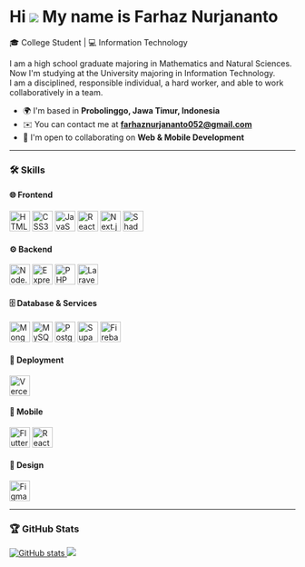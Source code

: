 Hi ![](https://user-images.githubusercontent.com/18350557/176309783-0785949b-9127-417c-8b55-ab5a4333674e.gif) My name is Farhaz Nurjananto
=========================================================================================================================================

🎓 College Student | 💻 Information Technology

I am a high school graduate majoring in Mathematics and Natural Sciences. Now I'm studying at the University majoring in Information Technology.  
I am a disciplined, responsible individual, a hard worker, and able to work collaboratively in a team.

* 🌍  I'm based in **Probolinggo, Jawa Timur, Indonesia**
* ✉️  You can contact me at **[farhaznurjananto052@gmail.com](mailto:farhaznurjananto052@gmail.com)**
* 🤝  I'm open to collaborating on **Web & Mobile Development**

---

### 🛠 Skills

#### 🌐 Frontend
<p align="left">
<a href="https://developer.mozilla.org/en-US/docs/Glossary/HTML5"><img src="https://raw.githubusercontent.com/danielcranney/readme-generator/main/public/icons/skills/html5-colored.svg" width="36" height="36" alt="HTML5"/></a>
<a href="https://www.w3.org/TR/CSS/#css"><img src="https://raw.githubusercontent.com/danielcranney/readme-generator/main/public/icons/skills/css3-colored.svg" width="36" height="36" alt="CSS3"/></a>
<a href="https://developer.mozilla.org/en-US/docs/Web/JavaScript"><img src="https://raw.githubusercontent.com/danielcranney/readme-generator/main/public/icons/skills/javascript-colored.svg" width="36" height="36" alt="JavaScript"/></a>
<a href="https://react.dev/"><img src="https://raw.githubusercontent.com/danielcranney/readme-generator/main/public/icons/skills/react-colored.svg" width="36" height="36" alt="React"/></a>
<a href="https://nextjs.org/"><img src="https://raw.githubusercontent.com/danielcranney/readme-generator/main/public/icons/skills/nextjs-colored.svg" width="36" height="36" alt="Next.js"/></a>
<a href="https://ui.shadcn.com/"><img src="https://avatars.githubusercontent.com/u/139895814?s=200&v=4" width="36" height="36" alt="Shadcn UI"/></a>
</p>

#### ⚙️ Backend
<p align="left">
<a href="https://nodejs.org/"><img src="https://raw.githubusercontent.com/danielcranney/readme-generator/main/public/icons/skills/nodejs-colored.svg" width="36" height="36" alt="Node.js"/></a>
<a href="https://expressjs.com/"><img src="https://raw.githubusercontent.com/danielcranney/readme-generator/main/public/icons/skills/express-colored.svg" width="36" height="36" alt="Express"/></a>
<a href="https://www.php.net/"><img src="https://raw.githubusercontent.com/danielcranney/readme-generator/main/public/icons/skills/php-colored.svg" width="36" height="36" alt="PHP"/></a>
<a href="https://laravel.com/"><img src="https://raw.githubusercontent.com/danielcranney/readme-generator/main/public/icons/skills/laravel-colored.svg" width="36" height="36" alt="Laravel"/></a>
</p>

#### 🗄 Database & Services
<p align="left">
<a href="https://www.mongodb.com/"><img src="https://raw.githubusercontent.com/danielcranney/readme-generator/main/public/icons/skills/mongodb-colored.svg" width="36" height="36" alt="MongoDB"/></a>
<a href="https://www.mysql.com/"><img src="https://raw.githubusercontent.com/danielcranney/readme-generator/main/public/icons/skills/mysql-colored.svg" width="36" height="36" alt="MySQL"/></a>
<a href="https://www.postgresql.org/"><img src="https://raw.githubusercontent.com/danielcranney/readme-generator/main/public/icons/skills/postgresql-colored.svg" width="36" height="36" alt="PostgreSQL"/></a>
<a href="https://supabase.com/"><img src="https://raw.githubusercontent.com/danielcranney/readme-generator/main/public/icons/skills/supabase-colored.svg" width="36" height="36" alt="Supabase"/></a>
<a href="https://firebase.google.com/"><img src="https://raw.githubusercontent.com/danielcranney/readme-generator/main/public/icons/skills/firebase-colored.svg" width="36" height="36" alt="Firebase"/></a>
</p>

#### 🚀 Deployment
<p align="left">
<a href="https://vercel.com/">
  <img src="https://cdn.worldvectorlogo.com/logos/vercel.svg" width="36" height="36" alt="Vercel"/>
</a>
</p>

#### 📱 Mobile
<p align="left">
<a href="https://flutter.dev/"><img src="https://raw.githubusercontent.com/danielcranney/readme-generator/main/public/icons/skills/flutter-colored.svg" width="36" height="36" alt="Flutter"/></a>
<a href="https://reactnative.dev/"><img src="https://raw.githubusercontent.com/danielcranney/readme-generator/main/public/icons/skills/react-colored.svg" width="36" height="36" alt="React Native"/></a>
</p>

#### 🎨 Design
<p align="left">
<a href="https://www.figma.com/"><img src="https://raw.githubusercontent.com/danielcranney/readme-generator/main/public/icons/skills/figma-colored.svg" width="36" height="36" alt="Figma"/></a>
</p>

---


### 🏆 GitHub Stats

<a href="http://www.github.com/farhaznurjananto">
  <img src="https://github-readme-stats.vercel.app/api?username=farhaznurjananto&show_icons=true&count_private=true&title_color=0891b2&text_color=ffffff&icon_color=0891b2&bg_color=00000000&hide_border=true" alt="GitHub stats"/>
</a>

<a href="http://www.github.com/farhaznurjananto">
  <img src="https://github-readme-streak-stats.herokuapp.com/?user=farhaznurjananto&stroke=ffffff&background=00000000&ring=0891b2&fire=0891b2&currStreakNum=ffffff&currStreakLabel=0891b2&sideNums=ffffff&sideLabels=ffffff&dates=ffffff&hide_border=true"/>
</a>

